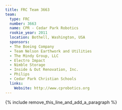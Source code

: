 ```yaml
---
title: FRC Team 3663
team:
  type: FRC
  number: 3663
  name: CPR - Cedar Park Robotics
  rookie_year: 2011
  location: Bothell, Washington, USA
  sponsors:
  - The Boeing Company
  - Team Nelson Earthwork and Utilities
  - The Mindy Group, LLC
  - Electro Impact
  - Nimble Storage
  - Inside & Out Renovation, Inc.
  - Philips
  - Cedar Park Christian Schools
  links:
    Website: http://www.cprobotics.org
---
```


{% include remove_this_line_and_add_a_paragraph %}